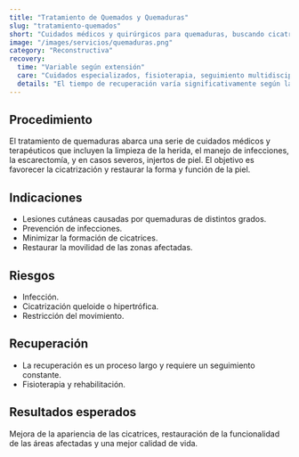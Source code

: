 ```yaml
---
title: "Tratamiento de Quemados y Quemaduras"
slug: "tratamiento-quemados"
short: "Cuidados médicos y quirúrgicos para quemaduras, buscando cicatrización y restaurar la función de la piel."
image: "/images/servicios/quemaduras.png"
category: "Reconstructiva"
recovery: 
  time: "Variable según extensión"
  care: "Cuidados especializados, fisioterapia, seguimiento multidisciplinario"
  details: "El tiempo de recuperación varía significativamente según la extensión y profundidad de las quemaduras."
---
```



## Procedimiento
El tratamiento de quemaduras abarca una serie de cuidados médicos y terapéuticos que incluyen la limpieza de la herida, el manejo de infecciones, la escarectomía, y en casos severos, injertos de piel. El objetivo es favorecer la cicatrización y restaurar la forma y función de la piel.

## Indicaciones
- Lesiones cutáneas causadas por quemaduras de distintos grados.
- Prevención de infecciones.
- Minimizar la formación de cicatrices.
- Restaurar la movilidad de las zonas afectadas.

## Riesgos
- Infección.
- Cicatrización queloide o hipertrófica.
- Restricción del movimiento.

## Recuperación
- La recuperación es un proceso largo y requiere un seguimiento constante.
- Fisioterapia y rehabilitación.

## Resultados esperados
Mejora de la apariencia de las cicatrices, restauración de la funcionalidad de las áreas afectadas y una mejor calidad de vida.